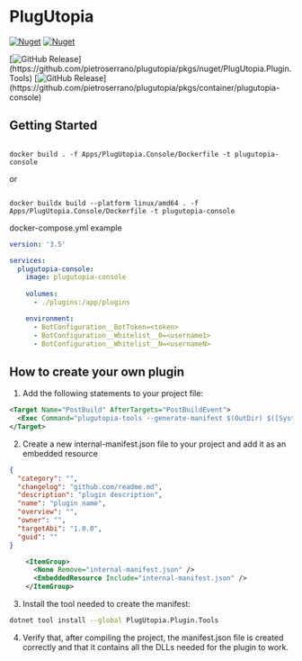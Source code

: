 # PlugUtopia

[![Nuget](https://img.shields.io/nuget/v/PlugUtopia.Plugin?label=PlugUtopia.Plugin)](https://www.nuget.org/packages/PlugUtopia.Plugin)
[![Nuget](https://img.shields.io/nuget/dt/PlugUtopia.Plugin?label=Download)](https://www.nuget.org/packages/PlugUtopia.Plugin)

[![GitHub Release](https://img.shields.io/github/v/release/pietroserrano/plugutopia?label=PlugUtopia.Plugin.Tools&filter=PlugUtopia.Plugin.Tools*)](https://github.com/pietroserrano/plugutopia/pkgs/nuget/PlugUtopia.Plugin.Tools)
[![GitHub Release](https://img.shields.io/github/v/release/pietroserrano/plugutopia?label=PlugUtopia.Console&filter=PlugUtopia-Console*)](https://github.com/pietroserrano/plugutopia/pkgs/container/plugutopia-console)

## Getting Started

```shell

docker build . -f Apps/PlugUtopia.Console/Dockerfile -t plugutopia-console

```

or

```shell

docker buildx build --platform linux/amd64 . -f Apps/PlugUtopia.Console/Dockerfile -t plugutopia-console

```

docker-compose.yml example

```yaml
version: '3.5'

services:
  plugutopia-console:
    image: plugutopia-console
    
    volumes:
      - ./plugins:/app/plugins

    environment:
      - BotConfiguration__BotToken=<token>
      - BotConfiguration__Whitelist__0=<username1>
      - BotConfiguration__Whitelist__N=<usernameN>

```

## How to create your own plugin
1. Add the following statements to your project file:

```xml
<Target Name="PostBuild" AfterTargets="PostBuildEvent">
  <Exec Command="plugutopia-tools --generate-manifest $(OutDir) $([System.IO.Path]::Combine($(TargetDir), $(AssemblyName)))" />
</Target>
```

2. Create a new internal-manifest.json file to your project and add it as an embedded resource
```json
{
  "category": "",
  "changelog": "github.com/readme.md",
  "description": "plugin description",
  "name": "plugin name",
  "overview": "",
  "owner": "",
  "targetAbi": "1.0.0",
  "guid": ""
}
```

```xml
	<ItemGroup>
	  <None Remove="internal-manifest.json" />
	  <EmbeddedResource Include="internal-manifest.json" />
	</ItemGroup>
```

3. Install the tool needed to create the manifest:
```bash
dotnet tool install --global PlugUtopia.Plugin.Tools
```

4. Verify that, after compiling the project, the manifest.json file is created correctly and that it contains all the DLLs needed for the plugin to work.
